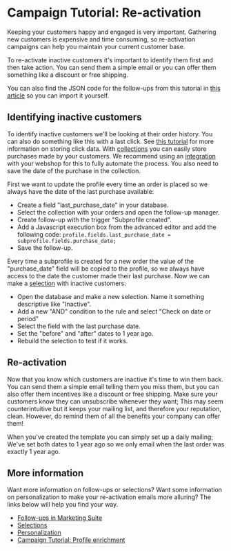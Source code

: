 # Campaign Tutorial: Re-activation

Keeping your customers happy and engaged is very important. Gathering new 
customers is expensive and time consuming, so re-activation campaigns 
can help you maintain your current customer base.

To re-activate inactive customers it's important to identify them first 
and then take action. You can send them a simple email or you can offer 
them something like a discount or free shipping. 

You can also find the JSON code for the follow-ups from this 
tutorial in [this article](./campaign-tutorial-reactivation-json) 
so you can import it yourself.

## Identifying inactive customers

To identify inactive customers we'll be looking at their order history. You 
can also do something like this with a last click. See 
[this tutorial](./campaign-tutorial-profile-enrichment) for more information 
on storing click data.
With [collections](./database-fields-and-collections) you can easily 
store purchases made by your customers. We recommend using an 
[integration](https://www.copernica.com/en/integrations) with your webshop 
for this to fully automate the process. You also need to save the date of 
the purchase in the collection.

First we want to update the profile every time an order is placed so 
we always have the date of the last purchase available:

* Create a field "last_purchase_date" in your database.
* Select the collection with your orders and open the follow-up manager.
* Create follow-up with the trigger "Subprofile created". 
* Add a Javascript execution box from the advanced editor and add the following code:
`profile.fields.last_purchase_date = subprofile.fields.purchase_date;`
* Save the follow-up.

Every time a subprofile is created for a new order the value of the 
"purchase_date" field will be copied to the profile, so we always have access 
to the date the customer made their last purchase. Now we can make 
a [selection](./selections-introduction) with inactive customers:

* Open the database and make a new selection. Name it something 
descriptive like "Inactive".
* Add a new "AND" condition to the rule and select "Check on date or 
period"
* Select the field with the last purchase date.
* Set the "before" and "after" dates to 1 year ago.
* Rebuild the selection to test if it works.

## Re-activation

Now that you know which customers are inactive it's time to win them 
back. You can send them a simple email telling them you miss them, but 
you can also offer them incentives like a discount or free shipping. 
Make sure your customers know they can unsubscribe whenever they want; 
This may seem counterintuitive but it keeps your mailing list, and therefore 
your reputation, clean. However, do remind them of all the benefits your 
company can offer them!

When you've created the template you can simply set up a daily mailing; 
We've set both dates to 1 year ago so we only email when the last order 
was exactly 1 year ago.

## More information

Want more information on follow-ups or selections? Want some information 
on personalization to make your re-activation emails more alluring? 
The links below will help you find your way.

* [Follow-ups in Marketing Suite](./follow-up-manager-ms)
* [Selections](./selections-introduction.md)
* [Personalization](./personalization)
* [Campaign Tutorial: Profile enrichment](./campaign-tutorial-profile-enrichment)
